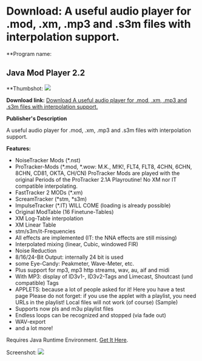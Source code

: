 # Download: A useful audio player for .mod, .xm, .mp3 and .s3m files with interpolation support.

**Program name: 

## Java Mod Player 2.2

  
**Thumbshot: ![](http://www.freewarefiles.com/screenshot/javamodplyr2_md.jpg)   
  
**Download link:** [Download A useful audio player for .mod, .xm, .mp3 and .s3m files with interpolation support.](http://freewares.boysofts.com/Java-Mod-Player_program_50440.html)  
  


**Publisher's Description**  
  


A useful audio player for .mod, .xm, .mp3 and .s3m files with interpolation support. 

**Features:**

  * NoiseTracker Mods (*.nst) 
  * ProTracker-Mods (*.mod, *.wow: M.K., M!K!, FLT4, FLT8, 4CHN, 6CHN, 8CHN, CD81, OKTA, CH/CN) ProTracker Mods are played with the original Periods of the ProTracker 2.1A Playroutine! No XM nor IT compatible interpolating. 
  * FastTracker 2 MODs (*.xm) 
  * ScreamTracker (*stm, *s3m) 
  * ImpulseTracker (*.IT) WILL COME (loading is already possible) 
  * Original ModTable (16 Finetune-Tables) 
  * XM Log-Table interpolation 
  * XM Linear Table 
  * stm/s3m/it-Frequencies 
  * All effects are implemented (IT: the NNA effects are still missing) 
  * Interpolated mixing (linear, Cubic, windowed FIR) 
  * Noise Reduction 
  * 8/16/24-Bit Output: internally 24 bit is used 
  * some Eye-Candy: Peakmeter, Wave-Meter, etc. 
  * Plus support for mp3, mp3 http streams, wav, au, aif and midi 
  * With MP3: display of ID3v1-, ID3v2-Tags and Limecast, Shoutcast (und compatible) Tags 
  * APPLETS: because a lot of people asked for it! Here you have a test page Please do not forget: if you use the applet with a playlist, you need URLs in the playlist! Local files will not work (of course) (Sample) 
  * Supports now pls and m3u playlist files 
  * Endless loops can be recognized and stopped (via fade out) 
  * WAV-export 
  * and a lot more! 

Requires Java Runtime Environment. [Get It Here](http://www.java.com/en/download/manual.jsp).

  
  
Screenshot: ![](http://www.freewarefiles.com/screenshot/javamodplyr2.jpg)
